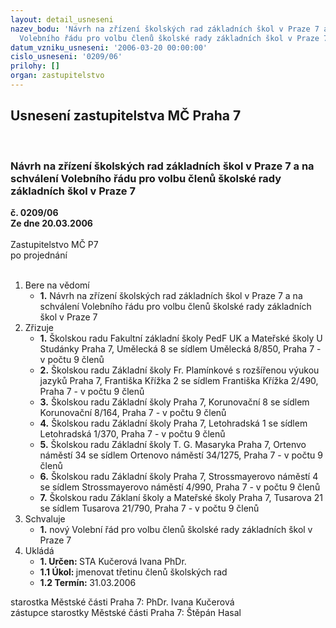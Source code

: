 ```yaml
---
layout: detail_usneseni
nazev_bodu: 'Návrh na zřízení školských rad základních škol v Praze 7 a na schválení
  Volebního řádu pro volbu členů školské rady základních škol v Praze 7 '
datum_vzniku_usneseni: '2006-03-20 00:00:00'
cislo_usneseni: '0209/06'
prilohy: []
organ: zastupitelstvo
---
```

<div id="ucUsn_pList" class="usn">
	<span><h2>Usnesení zastupitelstva MČ Praha 7 </h2>
<br></span><div class="standBody">
<span><h3>Návrh na zřízení školských rad základních škol v Praze 7 a na schválení Volebního řádu pro volbu členů školské rady základních škol v Praze 7 </h3></span><div class="center">
		<strong>č. 0209/06</strong><br>
	</div>
<div class="center">
		<strong>Ze dne 20.03.2006</strong><br><br>
	</div>Zastupitelstvo MČ P7<br> po projednání<br><br><ol>
<li>Bere na vědomí<ul><li>
<strong>1.</strong> Návrh na zřízení školských rad základních škol v Praze 7 a na schválení Volebního řádu pro volbu členů školské rady základních škol v Praze 7 </li></ul>
</li>
<li>Zřizuje<ul>
<li>
<strong>1.</strong> Školskou radu Fakultní základní školy PedF UK a Mateřské školy U Studánky Praha 7, Umělecká 8 se sídlem Umělecká 8/850, Praha 7 - v počtu 9 členů</li>
<li>
<strong>2.</strong> Školskou radu Základní školy Fr. Plamínkové s rozšířenou výukou jazyků Praha 7, Františka Křížka 2 se sídlem Františka Křížka 2/490, Praha 7 - v počtu 9 členů</li>
<li>
<strong>3.</strong> Školskou radu Základní školy Praha 7, Korunovační 8 se sídlem Korunovační 8/164, Praha 7 - v počtu 9 členů</li>
<li>
<strong>4.</strong> Školskou radu Základní školy Praha 7, Letohradská 1 se sídlem Letohradská 1/370, Praha 7 - v počtu 9 členů</li>
<li>
<strong>5.</strong> Školskou radu Základní školy T. G. Masaryka Praha 7, Ortenvo náměstí 34 se sídlem Ortenovo náměstí 34/1275, Praha 7 - v počtu 9 členů</li>
<li>
<strong>6.</strong> Školskou radu Základní školy Praha 7, Strossmayerovo náměstí 4 se sídlem Strossmayerovo náměstí 4/990, Praha 7 - v počtu 9 členů</li>
<li>
<strong>7.</strong> Školskou radu Záklaní školy a Mateřské školy Praha 7, Tusarova 21 se sídlem Tusarova 21/790, Praha 7 - v počtu 9 členů</li>
</ul>
</li>
<li>Schvaluje<ul><li>
<strong>1.</strong> nový Volební řád pro volbu členů školské rady základních škol v Praze 7 </li></ul>
</li>
<li>Ukládá<ul>
<li>
<strong>1. Určen: </strong>STA Kučerová Ivana PhDr.</li>
<li>
<strong>1.1 Úkol: </strong>jmenovat třetinu členů školských rad</li>
<li>
<strong>1.2 Termín: </strong>31.03.2006</li>
</ul>
</li>
</ol>starostka Městské části Praha 7: PhDr. Ivana Kučerová<br>zástupce starostky Městské části Praha 7: Štěpán Hasal
</div>
</div>